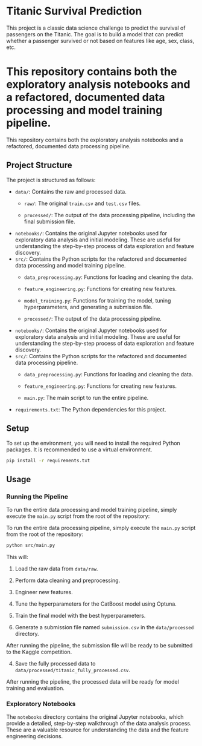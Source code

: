 # Titanic Survival Prediction

This project is a classic data science challenge to predict the survival of passengers on the Titanic. The goal is to build a model that can predict whether a passenger survived or not based on features like age, sex, class, etc.


This repository contains both the exploratory analysis notebooks and a refactored, documented data processing and model training pipeline.
=======
This repository contains both the exploratory analysis notebooks and a refactored, documented data processing pipeline.


## Project Structure

The project is structured as follows:

- `data/`: Contains the raw and processed data.
  - `raw/`: The original `train.csv` and `test.csv` files.

  - `processed/`: The output of the data processing pipeline, including the final submission file.
- `notebooks/`: Contains the original Jupyter notebooks used for exploratory data analysis and initial modeling. These are useful for understanding the step-by-step process of data exploration and feature discovery.
- `src/`: Contains the Python scripts for the refactored and documented data processing and model training pipeline.
  - `data_preprocessing.py`: Functions for loading and cleaning the data.
  - `feature_engineering.py`: Functions for creating new features.
  - `model_training.py`: Functions for training the model, tuning hyperparameters, and generating a submission file.

  - `processed/`: The output of the data processing pipeline.
- `notebooks/`: Contains the original Jupyter notebooks used for exploratory data analysis and initial modeling. These are useful for understanding the step-by-step process of data exploration and feature discovery.
- `src/`: Contains the Python scripts for the refactored and documented data processing pipeline.
  - `data_preprocessing.py`: Functions for loading and cleaning the data.
  - `feature_engineering.py`: Functions for creating new features.

  - `main.py`: The main script to run the entire pipeline.
- `requirements.txt`: The Python dependencies for this project.

## Setup

To set up the environment, you will need to install the required Python packages. It is recommended to use a virtual environment.

```bash
pip install -r requirements.txt
```

## Usage

### Running the Pipeline


To run the entire data processing and model training pipeline, simply execute the `main.py` script from the root of the repository:

To run the entire data processing pipeline, simply execute the `main.py` script from the root of the repository:


```bash
python src/main.py
```

This will:
1. Load the raw data from `data/raw`.
2. Perform data cleaning and preprocessing.
3. Engineer new features.

4. Tune the hyperparameters for the CatBoost model using Optuna.
5. Train the final model with the best hyperparameters.
6. Generate a submission file named `submission.csv` in the `data/processed` directory.

After running the pipeline, the submission file will be ready to be submitted to the Kaggle competition.

4. Save the fully processed data to `data/processed/titanic_fully_processed.csv`.

After running the pipeline, the processed data will be ready for model training and evaluation.


### Exploratory Notebooks

The `notebooks` directory contains the original Jupyter notebooks, which provide a detailed, step-by-step walkthrough of the data analysis process. These are a valuable resource for understanding the data and the feature engineering decisions.
